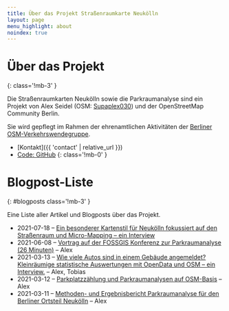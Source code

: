 ```yaml
---
title: Über das Projekt Straßenraumkarte Neukölln
layout: page
menu_highlight: about
noindex: true
---
```


<div class="notice mb-12">

# Über das Projekt
{: class='!mb-3' }

Die Straßenraumkarten Neukölln sowie die Parkraumanalyse sind ein Projekt von Alex Seidel (OSM: [Supaplex030](https://www.openstreetmap.org/user/Supaplex030/)) und der OpenStreetMap Community Berlin.

Sie wird gepflegt im Rahmen der ehrenamtlichen Aktivitäten der [Berliner OSM-Verkehrswendegruppe](https://wiki.openstreetmap.org/wiki/Berlin/Verkehrswende).

* [Kontakt]({{ 'contact' | relative_url }})
* [Code: GitHub](https://github.com/SupaplexOSM/strassenraumkarte-neukoelln/)
{: class='!mb-0' }

</div>

# Blogpost-Liste
{: #blogposts class='!mb-3' }

Eine Liste aller Artikel und Blogposts über das Projekt.

- 2021-07-18 – [Ein besonderer Kartenstil für Neukölln fokussiert auf den Straßenraum und Micro-Mapping – ein Interview](posts/2021-07-18-strassenraumkarte)
- 2021-06-08 – [Vortrag auf der FOSSGIS Konferenz zur Parkraumanalyse (26 Minuten)](posts/2021-06-08-vortrag-fossgis) – Alex
- 2021-03-13 – [Wie viele Autos sind in einem Gebäude angemeldet? Kleinräumige statistische Auswertungen mit OpenData und OSM – ein Interview.](posts/2021-03-13-opendata) – Alex, Tobias
- 2021-03-12 – [Parkplatzzählung und Parkraumanalysen auf OSM-Basis](posts/2021-03-12-parkraumanalyse) – Alex
- 2021-03-11 – [Methoden- und Ergebnisbericht Parkraumanalyse für den Berliner Ortsteil Neukölln](parkraumkarte/report) – Alex
